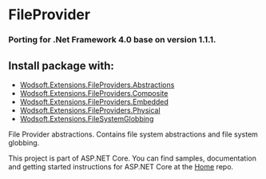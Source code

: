 FileProvider
==========
### Porting for .Net Framework 4.0 base on version 1.1.1.

## Install package with:
* [Wodsoft.Extensions.FileProviders.Abstractions](https://www.nuget.org/packages/Wodsoft.Extensions.FileProviders.Abstractions)
* [Wodsoft.Extensions.FileProviders.Composite](https://www.nuget.org/packages/Wodsoft.Extensions.FileProviders.Composite)
* [Wodsoft.Extensions.FileProviders.Embedded](https://www.nuget.org/packages/Wodsoft.Extensions.FileProviders.Embedded)
* [Wodsoft.Extensions.FileProviders.Physical](https://www.nuget.org/packages/Wodsoft.Extensions.FileProviders.Physical)
* [Wodsoft.Extensions.FileSystemGlobbing](https://www.nuget.org/packages/Wodsoft.Extensions.FileSystemGlobbing)


File Provider abstractions. Contains file system abstractions and file system globbing.

This project is part of ASP.NET Core. You can find samples, documentation and getting started instructions for ASP.NET Core at the [Home](https://github.com/aspnet/home) repo.

